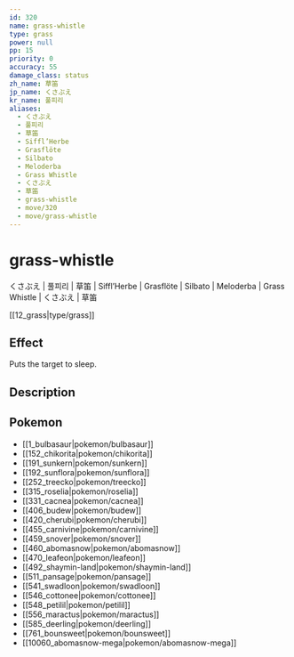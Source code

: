 ```yaml
---
id: 320
name: grass-whistle
type: grass
power: null
pp: 15
priority: 0
accuracy: 55
damage_class: status
zh_name: 草笛
jp_name: くさぶえ
kr_name: 풀피리
aliases:
  - くさぶえ
  - 풀피리
  - 草笛
  - Siffl’Herbe
  - Grasflöte
  - Silbato
  - Meloderba
  - Grass Whistle
  - くさぶえ
  - 草笛
  - grass-whistle
  - move/320
  - move/grass-whistle
---
```

# grass-whistle
    
くさぶえ | 풀피리 | 草笛 | Siffl’Herbe | Grasflöte | Silbato | Meloderba | Grass Whistle | くさぶえ | 草笛

[[12_grass|type/grass]]

## Effect

Puts the target to sleep.

## Description



## Pokemon

- [[1_bulbasaur|pokemon/bulbasaur]]
- [[152_chikorita|pokemon/chikorita]]
- [[191_sunkern|pokemon/sunkern]]
- [[192_sunflora|pokemon/sunflora]]
- [[252_treecko|pokemon/treecko]]
- [[315_roselia|pokemon/roselia]]
- [[331_cacnea|pokemon/cacnea]]
- [[406_budew|pokemon/budew]]
- [[420_cherubi|pokemon/cherubi]]
- [[455_carnivine|pokemon/carnivine]]
- [[459_snover|pokemon/snover]]
- [[460_abomasnow|pokemon/abomasnow]]
- [[470_leafeon|pokemon/leafeon]]
- [[492_shaymin-land|pokemon/shaymin-land]]
- [[511_pansage|pokemon/pansage]]
- [[541_swadloon|pokemon/swadloon]]
- [[546_cottonee|pokemon/cottonee]]
- [[548_petilil|pokemon/petilil]]
- [[556_maractus|pokemon/maractus]]
- [[585_deerling|pokemon/deerling]]
- [[761_bounsweet|pokemon/bounsweet]]
- [[10060_abomasnow-mega|pokemon/abomasnow-mega]]


